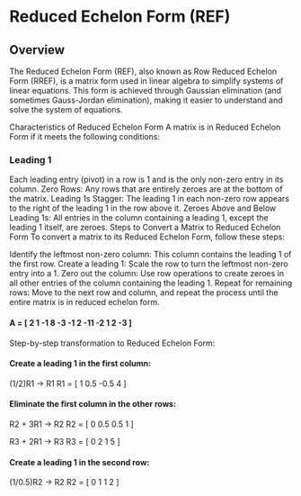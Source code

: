 <h1>Reduced Echelon Form (REF)</h1>
<h2>Overview</h2>

The Reduced Echelon Form (REF), also known as Row Reduced Echelon Form (RREF), is a matrix form used in linear algebra to simplify systems of linear equations. This form is achieved through Gaussian elimination (and sometimes Gauss-Jordan elimination), making it easier to understand and solve the system of equations.

Characteristics of Reduced Echelon Form
A matrix is in Reduced Echelon Form if it meets the following conditions:

<h3>Leading 1</h3>
Each leading entry (pivot) in a row is 1 and is the only non-zero entry in its column.
Zero Rows: Any rows that are entirely zeroes are at the bottom of the matrix.
Leading 1s Stagger: The leading 1 in each non-zero row appears to the right of the leading 1 in the row above it.
Zeroes Above and Below Leading 1s: All entries in the column containing a leading 1, except the leading 1 itself, are zeroes.
Steps to Convert a Matrix to Reduced Echelon Form
To convert a matrix to its Reduced Echelon Form, follow these steps:

Identify the leftmost non-zero column: This column contains the leading 1 of the first row.
Create a leading 1: Scale the row to turn the leftmost non-zero entry into a 1.
Zero out the column: Use row operations to create zeroes in all other entries of the column containing the leading 1.
Repeat for remaining rows: Move to the next row and column, and repeat the process until the entire matrix is in reduced echelon form.

<h4>A = [ 2  1 -1  8     -3 -1  2 -11     -2  1  2 -3 ]</h4>
Step-by-step transformation to Reduced Echelon Form:

<h4>Create a leading 1 in the first column:</h4>
(1/2)R1 -> R1
R1 = [ 1  0.5 -0.5  4 ]
<h4>Eliminate the first column in the other rows:</h4>
R2 + 3R1 -> R2
R2 = [ 0  0.5  0.5  1 ]

R3 + 2R1 -> R3
R3 = [ 0  2  1  5 ]
<h4>Create a leading 1 in the second row:</h4>
(1/0.5)R2 -> R2
R2 = [ 0  1  1  2 ]
